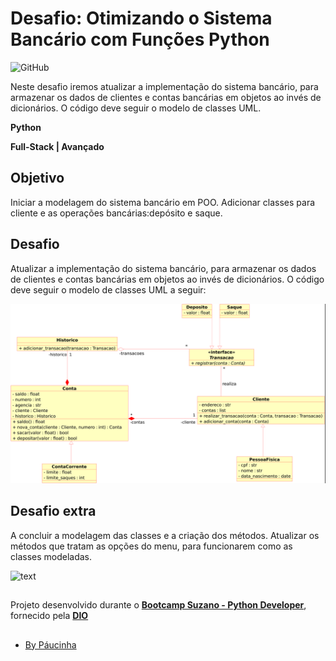 # Desafio: Otimizando o Sistema Bancário com Funções Python

![GitHub](https://img.shields.io/github/license/Paucinha/api-ecommerce-dio?style=flat-square)

Neste desafio iremos atualizar a implementação do sistema bancário, para armazenar os dados de clientes e contas bancárias em objetos ao invés de dicionários. O código deve seguir o modelo de classes UML.

**Python**

**Full-Stack | Avançado**

## Objetivo

Iniciar a modelagem do sistema bancário em POO. Adicionar classes para cliente e as operações bancárias:depósito e saque.

## Desafio

Atualizar a implementação do sistema bancário, para armazenar os dados de clientes e contas bancárias em objetos ao invés de dicionários. O código deve seguir o modelo de classes UML a seguir:

![imagem](https://github.com/Paucinha/modelando-sistema-bancario-em-poo-python/blob/master/imagem.png)

## Desafio extra

A concluir a modelagem das classes e a criação dos métodos. Atualizar os métodos que tratam as opções do menu, para funcionarem como as classes modeladas.

![text](https://assets.dio.me/IwGGaOEYVw9pPUMVGEaqp7eKn1gV22wDOHmmAmI0zDY/f:webp/h:221/q:80/L3RyYWNrcy9jb3Zlci83OWZiNzhkZC0xNTQ3LTQ0N2YtYTNkOC04ZGQwMWU1YWMzNTEucG5n)

##

Projeto desenvolvido durante o [**Bootcamp Suzano - Python Developer**](https://www.dio.me/bootcamp/suzano-python-developer), fornecido pela [**DIO**](https://www.dio.me/)

##

- [By Páucinha](https://github.com/Paucinha)
